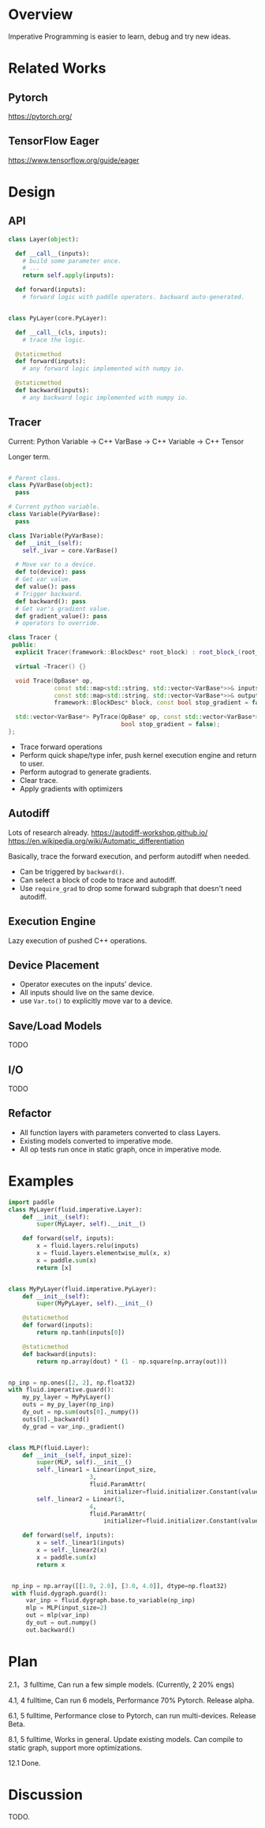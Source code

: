 # Overview

Imperative Programming is easier to learn, debug and try new ideas.

# Related Works

## Pytorch
https://pytorch.org/

## TensorFlow Eager
https://www.tensorflow.org/guide/eager

# Design

## API
```python
class Layer(object):

  def __call__(inputs):
    # build some parameter once.
    # ...
    return self.apply(inputs):

  def forward(inputs):
    # forward logic with paddle operators. backward auto-generated.


class PyLayer(core.PyLayer):

  def __call__(cls, inputs):
    # trace the logic.

  @staticmethod
  def forward(inputs):
    # any forward logic implemented with numpy io.

  @staticmethod
  def backward(inputs):
    # any backward logic implemented with numpy io.

```


## Tracer

Current: Python Variable -> C++ VarBase -> C++ Variable -> C++ Tensor

Longer term.
```python

# Parent class.
class PyVarBase(object):
  pass

# Current python variable.
class Variable(PyVarBase):
  pass

class IVariable(PyVarBase):
  def __init__(self):
    self._ivar = core.VarBase()

  # Move var to a device.
  def to(device): pass
  # Get var value.
  def value(): pass
  # Trigger backward.
  def backward(): pass
  # Get var's gradient value.
  def gradient_value(): pass
  # operators to override.
```



```cpp
class Tracer {
 public:
  explicit Tracer(framework::BlockDesc* root_block) : root_block_(root_block) {}

  virtual ~Tracer() {}

  void Trace(OpBase* op,
             const std::map<std::string, std::vector<VarBase*>>& inputs,
             const std::map<std::string, std::vector<VarBase*>>& outputs,
             framework::BlockDesc* block, const bool stop_gradient = false);

  std::vector<VarBase*> PyTrace(OpBase* op, const std::vector<VarBase*>& inputs,
                                bool stop_gradient = false);
};
```

* Trace forward operations
* Perform quick shape/type infer, push kernel execution engine and return to user.
* Perform autograd to generate gradients.
* Clear trace.
* Apply gradients with optimizers

## Autodiff

Lots of research already.
https://autodiff-workshop.github.io/
https://en.wikipedia.org/wiki/Automatic_differentiation

Basically, trace the forward execution, and perform autodiff
when needed.

* Can be triggered by `backward()`.
* Can select a block of code to trace and autodiff.
* Use `require_grad` to drop some forward subgraph that doesn't need autodiff.

## Execution Engine

Lazy execution of pushed C++ operations.

## Device Placement

* Operator executes on the inputs' device.
* All inputs should live on the same device.
* use `Var.to()` to explicitly move var to a device.

## Save/Load Models

TODO

## I/O

TODO

## Refactor

* All function layers with parameters converted to class Layers.
* Existing models converted to imperative mode.
* All op tests run once in static graph, once in imperative mode.

# Examples

```python
import paddle
class MyLayer(fluid.imperative.Layer):
    def __init__(self):
        super(MyLayer, self).__init__()

    def forward(self, inputs):
        x = fluid.layers.relu(inputs)
        x = fluid.layers.elementwise_mul(x, x)
        x = paddle.sum(x)
        return [x]


class MyPyLayer(fluid.imperative.PyLayer):
    def __init__(self):
        super(MyPyLayer, self).__init__()

    @staticmethod
    def forward(inputs):
        return np.tanh(inputs[0])

    @staticmethod
    def backward(inputs):
        return np.array(dout) * (1 - np.square(np.array(out)))


np_inp = np.ones([2, 2], np.float32)
with fluid.imperative.guard():
    my_py_layer = MyPyLayer()
    outs = my_py_layer(np_inp)
    dy_out = np.sum(outs[0]._numpy())
    outs[0]._backward()
    dy_grad = var_inp._gradient()


class MLP(fluid.Layer):
    def __init__(self, input_size):
        super(MLP, self).__init__()
        self._linear1 = Linear(input_size,
                       3,
                       fluid.ParamAttr(
                           initializer=fluid.initializer.Constant(value=0.1)))
        self._linear2 = Linear(3,
                       4,
                       fluid.ParamAttr(
                           initializer=fluid.initializer.Constant(value=0.1)))

    def forward(self, inputs):
        x = self._linear1(inputs)
        x = self._linear2(x)
        x = paddle.sum(x)
        return x


 np_inp = np.array([[1.0, 2.0], [3.0, 4.0]], dtype=np.float32)
 with fluid.dygraph.guard():
     var_inp = fluid.dygraph.base.to_variable(np_inp)
     mlp = MLP(input_size=2)
     out = mlp(var_inp)
     dy_out = out.numpy()
     out.backward()
```

# Plan

2.1，3 fulltime, Can run a few simple models. (Currently, 2 20% engs)

4.1, 4 fulltime, Can run 6 models, Performance 70% Pytorch. Release alpha.

6.1, 5 fulltime, Performance close to Pytorch, can run multi-devices. Release Beta.

8.1, 5 fulltime, Works in general. Update existing models. Can compile to static graph, support more optimizations.

12.1 Done.

# Discussion

TODO.
